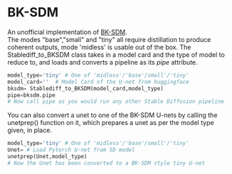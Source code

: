 # BK-SDM
An unofficial implementation of [BK-SDM](https://arxiv.org/abs/2305.15798).<br>
The modes "base","small" and "tiny" all require distillation to produce coherent outputs, mode 'midless' is usable out of the box.
The Stablediff_to_BKSDM class takes in a model card and the type of model to reduce to, and loads and converts a pipeline as its *pipe* attribute.<br>
```python
model_type='tiny' # One of 'midless'/'base'/small'/'tiny'
model_card=''  # Model Card of the U-net from huggingface
bksdm= Stablediff_to_BKSDM(model_card,model_type)
pipe=bksdm.pipe
# Now call pipe as you would run any other Stable Diffusion pipeline
```
You can also convert a unet to one of the BK-SDM U-nets by calling the unetprep() function on it, which prepares a unet as per the model type given, in place.
```python
model_type='tiny' # One of 'midless'/'base'/small'/'tiny'
Unet= # Load Pytorch U-net from SD model
unetprep(Unet,model_type)
# Now the Unet has been converted to a BK-SDM style tiny U-net
```
